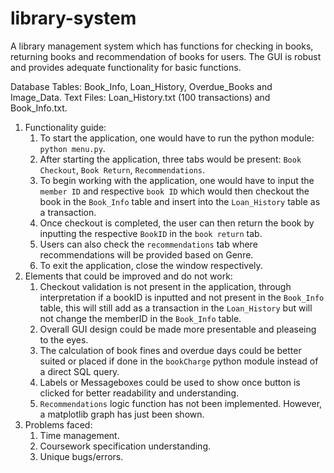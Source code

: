 # library-system

A library management system which has functions for checking in books, returning books and recommendation of books for users. The GUI is robust and provides adequate functionality for basic functions.

Database Tables: Book_Info, Loan_History, Overdue_Books and Image_Data.
Text Files: Loan_History.txt (100 transactions) and Book_Info.txt.

1. Functionality guide:
   1. To start the application, one would have to run the python module: `python menu.py`.
   2. After starting the application, three tabs would be present: `Book Checkout`, `Book Return`, `Recommendations`.
   3. To begin working with the application, one would have to input the `member ID` and respective `book ID` which would then checkout the book in the `Book_Info` table and insert into the `Loan_History` table as a transaction.
   4. Once checkout is completed, the user can then return the book by inputting the respective `BookID` in the `book return` tab.
   5. Users can also check the `recommendations` tab where recommendations will be provided based on Genre.
   6. To exit the application, close the window respectively.
2. Elements that could be improved and do not work:
   1. Checkout validation is not present in the application, through interpretation if a bookID is inputted and not present in the `Book_Info` table, this will still add as a transaction in the `Loan_History` but will not change the memberID in the `Book_Info` table.
   2. Overall GUI design could be made more presentable and pleaseing to the eyes.
   3. The calculation of book fines and overdue days could be better suited or placed if done in the `bookCharge` python module instead of a direct SQL query.
   4. Labels or Messageboxes could be used to show once button is clicked for better readability and understanding.
   5. `Recommendations` logic function has not been implemented. However, a matplotlib graph has just been shown.
3. Problems faced:
   1. Time management.
   2. Coursework specification understanding.
   3. Unique bugs/errors.
